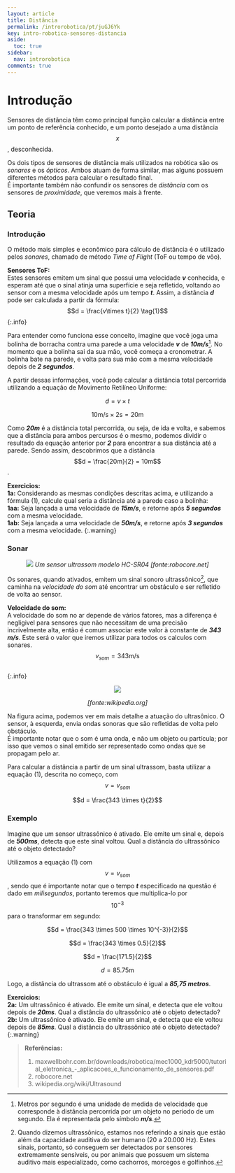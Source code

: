 ```yaml
---
layout: article
title: Distância
permalink: /introrobotica/pt/juGJ6Yk
key: intro-robotica-sensores-distancia
aside:
  toc: true
sidebar:
  nav: introrobotica
comments: true
---
```


# Introdução

Sensores de distância têm como principal função calcular a distância entre um ponto de referência conhecido, e um ponto desejado a uma distância $$x$$, desconhecida.

Os dois tipos de sensores de distância mais utilizados na robótica são os *sonares* e os *ópticos*. Ambos atuam de forma similar, mas alguns possuem diferentes métodos para calcular o resultado final.  
É importante também não confundir os sensores de *distância* com os sensores de *proximidade*, que veremos mais à frente.

## Teoria

### Introdução

O método mais simples e econômico para cálculo de distância é o utilizado pelos *sonares*, chamado de método *Time of Flight* (ToF ou tempo de vôo).

**Sensores ToF:**  
Estes sensores emitem um sinal que possui uma velocidade ***v*** conhecida, e esperam até que o sinal atinja uma superfície e seja refletido, voltando ao sensor com a mesma velocidade após um tempo ***t***. Assim, a distância ***d*** pode ser calculada a partir da fórmula:  
$$d = \frac{v\times t}{2} \tag{1}$$
{:.info}

Para entender como funciona esse conceito, imagine que você joga uma bolinha de borracha contra uma parede a uma velocidade ***v*** de ***10m/s***[^1]. No momento que a bolinha sai da sua mão, você começa a cronometrar. A bolinha bate na parede, e volta para sua mão com a mesma velocidade depois de ***2 segundos***.

[^1]: Metros por segundo é uma unidade de medida de velocidade que corresponde à distância percorrida por um objeto no periodo de um segundo. Ela é representada pelo símbolo ***m/s***.

A partir dessas informações, você pode calcular a distância total percorrida utilizando a equação de Movimento Retilíneo Uniforme:

$$d = v\times t$$

$$10\mathrm{m/s} \times 2\mathrm{s} = 20\mathrm{m}$$

Como ***20m*** é a distância total percorrida, ou seja, de ida e volta, e sabemos que a distância para ambos percursos é o mesmo, podemos dividir o resultado da equação anterior por ***2*** para encontrar a sua distância até a parede. Sendo assim, descobrimos que a distância $$d = \frac{20m}{2} = 10m$$.

**Exercicios:**  
**1a:** Considerando as mesmas condições descritas acima, e utilizando a fórmula (1), calcule qual seria a distância até a parede caso a bolinha:  
  **1aa:** Seja lançada a uma velocidade de ***15m/s***, e retorne após ***5 segundos*** com a mesma velocidade.  
  **1ab:** Seja lançada a uma velocidade de ***50m/s***, e retorne após ***3 segundos*** com a mesma velocidade.
{:.warning}

### Sonar

<div align="center">
  <img class="image image--m" src="https://i.imgur.com/ZbQjGZq.png"/>
  <i>Um sensor ultrassom modelo HC-SR04 [fonte:robocore.net]</i>
</div>

Os sonares, quando ativados, emitem um sinal sonoro ultrassônico[^2], que caminha na *velocidade do som* até encontrar um obstáculo e ser refletido de volta ao sensor.

**Velocidade do som:**  
A velocidade do som no ar depende de vários fatores, mas a diferença é negligivel para sensores que não necessitam de uma precisão incrivelmente alta, então é comum associar este valor à constante de ***343 m/s***. Este será o valor que iremos utilizar para todos os calculos com sonares.  
$$v_{som} = 343 \mathrm{m/s} \tag{2}$$  
{:.info}

[^2]: Quando dizemos ultrassônico, estamos nos referindo a sinais que estão além da capacidade auditiva do ser humano (20 a 20.000 Hz). Estes sinais, portanto, só conseguem ser detectados por sensores extremamente sensíveis, ou por animais que possuem um sistema auditivo mais especializado, como cachorros, morcegos e golfinhos.

<div align="center">
  <img src="https://i.imgur.com/mbsiLmD.png"/>
  <p><i>[fonte:wikipedia.org]</i></p>
</div>

Na figura acima, podemos ver em mais detalhe a atuação do ultrasônico. O sensor, à esquerda, envia ondas sonoras que são refletidas de volta pelo obstáculo.  
É importante notar que o som é uma onda, e não um objeto ou partícula; por isso que vemos o sinal emitido ser representado como ondas que se propagam pelo ar.

Para calcular a distância a partir de um sinal ultrassom, basta utilizar a equação (1), descrita no começo, com $$v = v_{som}$$

$$d = \frac{343 \times t}{2}$$

### Exemplo

Imagine que um sensor ultrassônico é ativado. Ele emite um sinal e, depois de ***500ms***, detecta que este sinal voltou. Qual a distância do ultrassônico até o objeto detectado?

Utilizamos a equação (1) com $$v = v_{som}$$, sendo que é importante notar que o tempo ***t*** especificado na questão é dado em *milisegundos*, portanto teremos que multiplica-lo por $$10^{-3}$$ para o transformar em segundo:

$$d = \frac{343 \times 500 \times 10^{-3}}{2}$$

$$d = \frac{343 \times 0.5}{2}$$

$$d = \frac{171.5}{2}$$

$$d = 85.75\mathrm{m}$$

Logo, a distância do ultrassom até o obstáculo é igual a ***85,75 metros***.

**Exercicios:**  
**2a:** Um ultrassônico é ativado. Ele emite um sinal, e detecta que ele voltou depois de ***20ms***. Qual a distância do ultrassônico até o objeto detectado?  
**2b:** Um ultrassônico é ativado. Ele emite um sinal, e detecta que ele voltou depois de ***85ms***. Qual a distância do ultrassônico até o objeto detectado?
{:.warning}

> **Referências:**  
> 1. maxwellbohr.com.br/downloads/robotica/mec1000_kdr5000/tutorial_eletronica_-_aplicacoes_e_funcionamento_de_sensores.pdf  
> 2. robocore.net  
> 3. wikipedia.org/wiki/Ultrasound  